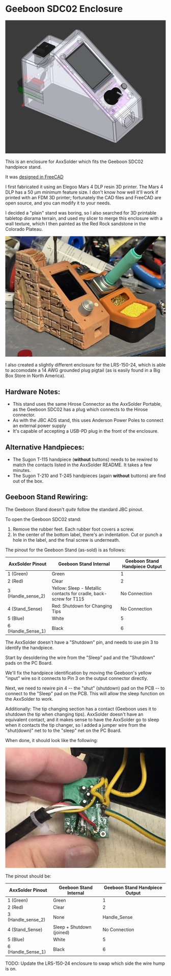 # Geeboon SDC02 Enclosure

![Stand_Render](Geeboon_Stand_Render.png)

This is an enclosure for AxxSolder which fits the Geeboon SDC02 handpiece stand.

It was [designed in FreeCAD](https://www.freecad.org)

I first fabricated it using an Elegoo Mars 4 DLP resin 3D printer. The Mars 4
DLP has a 50 μm minimum feature size. I don't know how well it'll work if
printed with an FDM 3D printer; fortunately the CAD files and FreeCAD are open
source, and you can modify it to your needs.

I decided a "plain" stand was boring, so I also searched for 3D printable
tabletop diorama terrain, and used my slicer to merge this enclosure with a
wall texture, which I then painted as the Red Rock sandstone in the Colorado
Plateau.

![Fancy_Stand](Geeboon_Stand.jpeg)

I also created a slightly different enclosure for the LRS-150-24, which is able
to accomodate a 14 AWG grounded plug pigtail (as is easily found in a Big Box
Store in North America).

## Hardware Notes:

- This stand uses the same Hirose Connector as the AxxSolder Portable, as the
  Geeboon SDC02 has a plug which connects to the Hirose connector.
- As with the JBC ADS stand, this uses Anderson Power Poles to connect an external power supply
- It's capable of accepting a USB-PD plug in the front of the enclosure.

## Alternative Handpieces:

* The Sugon T-115 handpiece (**without** buttons) needs to be rewired to match the contacts listed in the AxxSolder README. It takes a few minutes.
* The Sugon T-210 and T-245 handpieces (again **without** buttons) are find out of the box.

## Geeboon Stand Rewiring:

The Geeboon Stand doesn't _quite_ follow the standard JBC pinout. 

To open the Geeboon SDC02 stand:
1. Remove the rubber feet. Each rubber foot covers a screw.
2. In the center of the bottom label, there's an indentation. Cut or punch a hole in the label, and the final screw is underneath.

The pinout for the Geeboon Stand (as-sold) is as follows:

AxxSolder Pinout | Geeboon Stand Internal | Geeboon Stand Handpiece Output |
|---|---|---|
1 (Green) | Green | 1
2 (Red) | Clear | 2
3 (Handle_sense_2) | Yellow: Sleep - Metallic contacts for cradle, back-screw for T115 | No Connection
4 (Stand_Sense) | Red: Shutdown for Changing Tips | No Connection
5 (Blue)| White | 5
6 (Handle_Sense_1) | Black | 6

The AxxSolder doesn't have a "Shutdown" pin, and needs to use pin 3 to identify the handpiece. 

Start by desoldering the wire from the "Sleep" pad and the "Shutdown" pads on the PC Board.

We'll fix the handpiece identification by moving the Geeboon's yellow "input" wire so it connects to Pin 3 on the output connector directly.

Next, we need to rewire pin 4 -- the "shut" (shutdown) pad on the PCB -- to connect to the "Sleep" pad on the PCB. This will allow the sleep function on the AxxSolder to work. 

Additionally: The tip changing section has a contact (Geeboon uses it to shutdown the tip when changing tips). AxxSolder doesn't have an equivalent contact, and it makes sense to have the AxxSolder go to sleep when it contacts the tip changer, so I added a jumper wire from the "shut(down)" net to to the "sleep" net on the PC Board.

When done, it should look like the following: 

![Geeboon Rewired](Geeboon_Rewire.jpeg)

The pinout should be:

AxxSolder Pinout | Geeboon Stand Internal | Geeboon Stand Handpiece Output |
|---|---|---|
1 (Green) | Green | 1
2 (Red) | Clear | 2
3 (Handle_sense_2) | None | Handle_Sense
4 (Stand_Sense) | Sleep + Shutdown (joined) | No Connection
5 (Blue)| White | 5
6 (Handle_Sense_1) | Black | 6

TODO: Update the LRS-150-24 enclosure to swap which side the wire hump is on.
